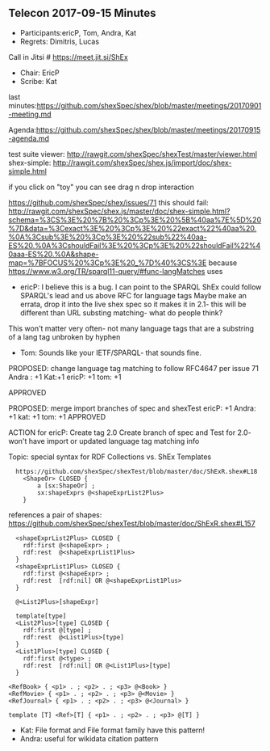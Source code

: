 ## Telecon 2017-09-15 Minutes

 * Participants:ericP, Tom, Andra, Kat
 * Regrets: Dimitris, Lucas

Call in Jitsi # https://meet.jit.si/ShEx

* Chair: EricP
 * Scribe: Kat

last minutes:https://github.com/shexSpec/shex/blob/master/meetings/20170901-meeting.md

Agenda:https://github.com/shexSpec/shex/blob/master/meetings/20170915-agenda.md

  test suite viewer: http://rawgit.com/shexSpec/shexTest/master/viewer.html
  shex-simple: http://rawgit.com/shexSpec/shex.js/import/doc/shex-simple.html

if you click on "toy" you can see drag n drop interaction

https://github.com/shexSpec/shex/issues/71
  this should fail: http://rawgit.com/shexSpec/shex.js/master/doc/shex-simple.html?schema=%3CS%3E%20%7B%20%3Cp%3E%20%5B%40aa%7E%5D%20%7D&data=%3Cexact%3E%20%3Cp%3E%20%22exact%22%40aa%20.%0A%3Csub%3E%20%3Cp%3E%20%22sub%22%40aa-ES%20.%0A%3CshouldFail%3E%20%3Cp%3E%20%22shouldFail%22%40aaa-ES%20.%0A&shape-map=%7BFOCUS%20%3Cp%3E%20_%7D%40%3CS%3E
  because https://www.w3.org/TR/sparql11-query/#func-langMatches uses 

 * ericP: I believe this is a bug. I can point to the SPARQL
ShEx could follow SPARQL's lead and us above RFC for language tags
Maybe make an errata, drop it into the live shex spec so it makes it in 2.1- this will be different than URL substing matching- what do people think?

This won't matter very often- not many language tags that are a substring of a lang tag unbroken by hyphen

* Tom: Sounds like your IETF/SPARQL- that sounds fine.

PROPOSED: change language tag matching to follow RFC4647 per issue 71
Andra : +1
Kat:+1
ericP: +1
tom: +1

APPROVED

PROPOSED: merge import branches of spec and shexTest
ericP: +1
Andra: +1
kat: +1
tom: +1
APPROVED

ACTION for ericP:
Create tag 2.0
Create branch of spec and Test for 2.0- won't have import or updated language tag matching info

Topic: special syntax for RDF Collections vs. ShEx Templates
```
  https://github.com/shexSpec/shexTest/blob/master/doc/ShExR.shex#L18
    <ShapeOr> CLOSED {
        a [sx:ShapeOr] ;
        sx:shapeExprs @<shapeExprList2Plus>
    }
```
  references a pair of shapes: https://github.com/shexSpec/shexTest/blob/master/doc/ShExR.shex#L157
```
  <shapeExprList2Plus> CLOSED {
    rdf:first @<shapeExpr> ;
    rdf:rest  @<shapeExprList1Plus>
  }
  <shapeExprList1Plus> CLOSED {
    rdf:first @<shapeExpr> ;
    rdf:rest  [rdf:nil] OR @<shapeExprList1Plus>
  }

  @<List2Plus>[shapeExpr]

  template[type]
  <List2Plus>[type] CLOSED {
    rdf:first @[type] ;
    rdf:rest  @<List1Plus>[type]
  }
  <List1Plus>[type] CLOSED {
    rdf:first @<type> ;
    rdf:rest  [rdf:nil] OR @<List1Plus>[type]
  }

<RefBook> { <p1> . ; <p2> . ; <p3> @<Book> }
<RefMovie> { <p1> . ; <p2> . ; <p3> @<Movie> }
<RefJournal> { <p1> . ; <p2> . ; <p3> @<Journal> }

template [T] <Ref>[T] { <p1> . ; <p2> . ; <p3> @[T] }
```

 * Kat: File format and File format family have this pattern!
 * Andra: useful for wikidata citation pattern

